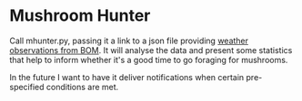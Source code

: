 Mushroom Hunter
===============

Call mhunter.py, passing it a link to a json file providing [weather observations from BOM](http://www.bom.gov.au/products/IDQ60801/IDQ60801.94294.shtml). It will analyse the data and present some statistics that help to inform whether it's a good time to go foraging for mushrooms.

In the future I want to have it deliver notifications when certain pre-specified conditions are met. 
